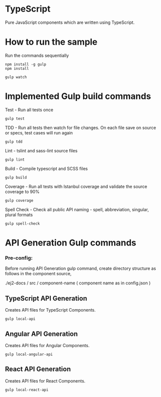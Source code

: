 # TypeScript

Pure JavaScript components which are written using TypeScript.

# How to run the sample

Run the commands sequentially 

```
npm install -g gulp
npm install

gulp watch
``` 

# Implemented Gulp build commands

Test - Run all tests once 

```
gulp test
```

TDD - Run all tests then watch for file changes. On each file save on source or specs, test cases will run again

```
gulp tdd
```

Lint - tslint and sass-lint source files

```
gulp lint
```

Build - Compile typescript and SCSS files

```
gulp build
```

Coverage - Run all tests with Istanbul coverage and validate the source coverage to 90%

```
gulp coverage
```

Spell Check - Check all public API naming - spell, abbreviation, singular, plural formats

```
gulp spell-check
```

# API Generation Gulp commands

### Pre-config:

Before running API Generation gulp command, create directory structure as follows in the component source,

 ./ej2-docs / src / component-name ( component name as in config.json )

## TypeScript API Generation

Creates API files for TypeScript Components.

```
gulp local-api
```

## Angular API Generation

Creates API files for Angular Components.

```
gulp local-angular-api
```

## React API Generation

Creates API files for React Components.

```
gulp local-react-api
```